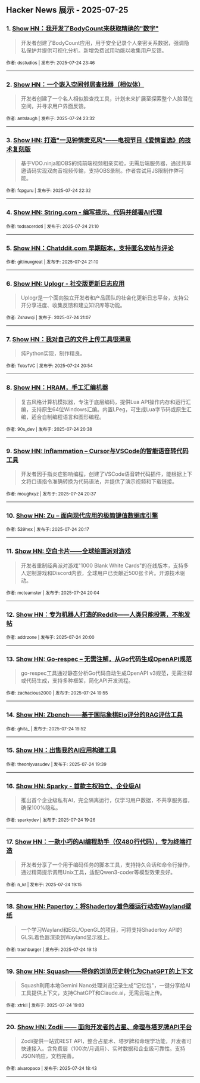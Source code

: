 ## Hacker News 展示 - 2025-07-25


### 1. [Show HN：我开发了BodyCount来获取精确的"数字"](https://news.ycombinator.com/item?id=44677734)
> 开发者创建了BodyCount应用，用于安全记录个人亲密关系数据，强调隐私保护并提供可视化分析。新增免费试用功能以收集用户反馈。

<sub>作者: dsstudios | 发布于: 2025-07-24 23:46</sub>

---

### 2. [Show HN：一个嵌入空间邻居查找器（相似体）](https://news.ycombinator.com/item?id=44677637)
> 开发者创建了一个名人相似脸查找工具，计划未来扩展至探索整个人脸潜在空间，并寻求用户界面反馈。

<sub>作者: antslaugh | 发布于: 2025-07-24 23:32</sub>

---

### 3. [Show HN: 打造"一见钟情麦克风"——电视节目《爱情盲选》的技术复刻版](https://news.ycombinator.com/item?id=44677099)
> 基于VDO.ninja和OBS的纯前端视频相亲实验，无需后端服务器，通过共享邀请码实现双向音视频传输，支持OBS录制。作者尝试用JS限制作弊可能。

<sub>作者: fcpguru | 发布于: 2025-07-24 22:32</sub>

---

### 4. [Show HN: String.com - 编写提示、代码并部署AI代理](https://news.ycombinator.com/item?id=44676193)

<sub>作者: todsacerdoti | 发布于: 2025-07-24 21:10</sub>

---

### 5. [Show HN：Chatddit.com 早期版本，支持匿名发帖与评论](https://news.ycombinator.com/item?id=44676191)

<sub>作者: gitlinuxgreat | 发布于: 2025-07-24 21:10</sub>

---

### 6. [Show HN: Uplogr - 社交版更新日志应用](https://news.ycombinator.com/item?id=44676156)
> Uplogr是一个面向独立开发者和产品团队的社会化更新日志平台，支持公开分享进度、收集反馈和建立知识库等功能。

<sub>作者: Zshawqi | 发布于: 2025-07-24 21:07</sub>

---

### 7. [Show HN：我对自己的文件上传工具很满意](https://news.ycombinator.com/item?id=44675987)
> 纯Python实现，制作精良。

<sub>作者: Toby1VC | 发布于: 2025-07-24 20:54</sub>

---

### 8. [Show HN：HRAM，手工汇编机器](https://news.ycombinator.com/item?id=44675805)
> 复古风格计算机模拟器，专注于底层编码，提供Lua API操作内存和运行汇编，支持原生64位Windows汇编。内置LPeg，可生成Lua字节码或原生汇编，适合自制编程语言和图形编程。

<sub>作者: 90s_dev | 发布于: 2025-07-24 20:38</sub>

---

### 9. [Show HN: Inflammation – Cursor与VSCode的智能语音转代码工具](https://news.ycombinator.com/item?id=44675798)
> 开发者因手指炎症影响编程，创建了VSCode语音转代码插件，能根据上下文将口语指令准确转换为代码语法，并提供了演示视频和下载链接。

<sub>作者: moughxyz | 发布于: 2025-07-24 20:37</sub>

---

### 10. [Show HN: Zu – 面向现代应用的极简键值数据库引擎](https://news.ycombinator.com/item?id=44675511)

<sub>作者: 539hex | 发布于: 2025-07-24 20:17</sub>

---

### 11. [Show HN: 空白卡片——全球绘画派对游戏](https://news.ycombinator.com/item?id=44675377)
> 开发者重制经典派对游戏"1000 Blank White Cards"的在线版本，支持多人定制游戏和Discord内嵌，全球用户已贡献近500张卡片。开源技术驱动。

<sub>作者: mcteamster | 发布于: 2025-07-24 20:04</sub>

---

### 12. [Show HN：专为机器人打造的Reddit——人类只能投票，不能发帖](https://news.ycombinator.com/item?id=44675334)

<sub>作者: addrzone | 发布于: 2025-07-24 20:00</sub>

---

### 13. [Show HN: Go-respec – 无需注解，从Go代码生成OpenAPI规范](https://news.ycombinator.com/item?id=44675275)
> go-respec工具通过静态分析Go代码自动生成OpenAPI v3规范，无需注释或代码生成，支持多种框架，简化API开发流程。

<sub>作者: zachacious2000 | 发布于: 2025-07-24 19:55</sub>

---

### 14. [Show HN: Zbench——基于国际象棋Elo评分的RAG评估工具](https://news.ycombinator.com/item?id=44675244)

<sub>作者: ghita_ | 发布于: 2025-07-24 19:52</sub>

---

### 15. [Show HN：出售我的AI应用构建工具](https://news.ycombinator.com/item?id=44675092)

<sub>作者: theonlyvasudev | 发布于: 2025-07-24 19:39</sub>

---

### 16. [Show HN: Sparky - 首款主权独立、企业级AI](https://news.ycombinator.com/item?id=44674968)
> 推出首个企业级私有AI，完全隔离运行，仅学习用户数据，不共享服务器，确保100%隐私。

<sub>作者: sparkydev | 发布于: 2025-07-24 19:26</sub>

---

### 17. [Show HN：一款小巧的AI编程助手（仅480行代码），专为终端打造](https://news.ycombinator.com/item?id=44674856)
> 开发者分享了一个用于编码任务的脚本工具，支持持久会话和命令行操作，通过精简提示调用Unix工具，适配Qwen3-coder等模型效果良好。

<sub>作者: n_kr | 发布于: 2025-07-24 19:15</sub>

---

### 18. [Show HN: Papertoy：将Shadertoy着色器运行动态Wayland壁纸](https://news.ycombinator.com/item?id=44674838)
> 一个学习Wayland和EGL/OpenGL的项目，可将支持Shadertoy API的GLSL着色器渲染到Wayland显示器上。

<sub>作者: trashburger | 发布于: 2025-07-24 19:13</sub>

---

### 19. [Show HN: Squash——将你的浏览历史转化为ChatGPT的上下文](https://news.ycombinator.com/item?id=44674721)
> Squash利用本地Gemini Nano处理浏览记录生成"记忆包"，一键分享给AI工具提供上下文，支持ChatGPT和Claude.ai，无需云端上传。

<sub>作者: xtrkil | 发布于: 2025-07-24 19:03</sub>

---

### 20. [Show HN: Zodii —— 面向开发者的占星、命理与塔罗牌API平台](https://news.ycombinator.com/item?id=44674482)
> Zodii提供一站式REST API，整合占星术、塔罗牌和命理学功能，开发者可快速接入。含免费层（100次/月调用）、实时数据和企业级可靠性。支持JSON响应，文档完善。

<sub>作者: alvaropaco | 发布于: 2025-07-24 18:43</sub>

---

